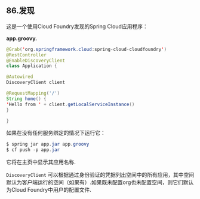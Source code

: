 ## 86.发现

这是一个使用Cloud Foundry发现的Spring Cloud应用程序：

**app.groovy.** 

```java
@Grab('org.springframework.cloud:spring-cloud-cloudfoundry')
@RestController
@EnableDiscoveryClient
class Application {

@Autowired
DiscoveryClient client

@RequestMapping('/')
String home() {
'Hello from ' + client.getLocalServiceInstance()
}

}
```

如果在没有任何服务绑定的情况下运行它：

```java
$ spring jar app.jar app.groovy
$ cf push -p app.jar
```

它将在主页中显示其应用名称.

`DiscoveryClient` 可以根据通过身份验证的凭据列出空间中的所有应用，其中空间默认为客户端运行的空间（如果有）.如果既未配置org也未配置空间，则它们默认为Cloud Foundry中用户的配置文件.
